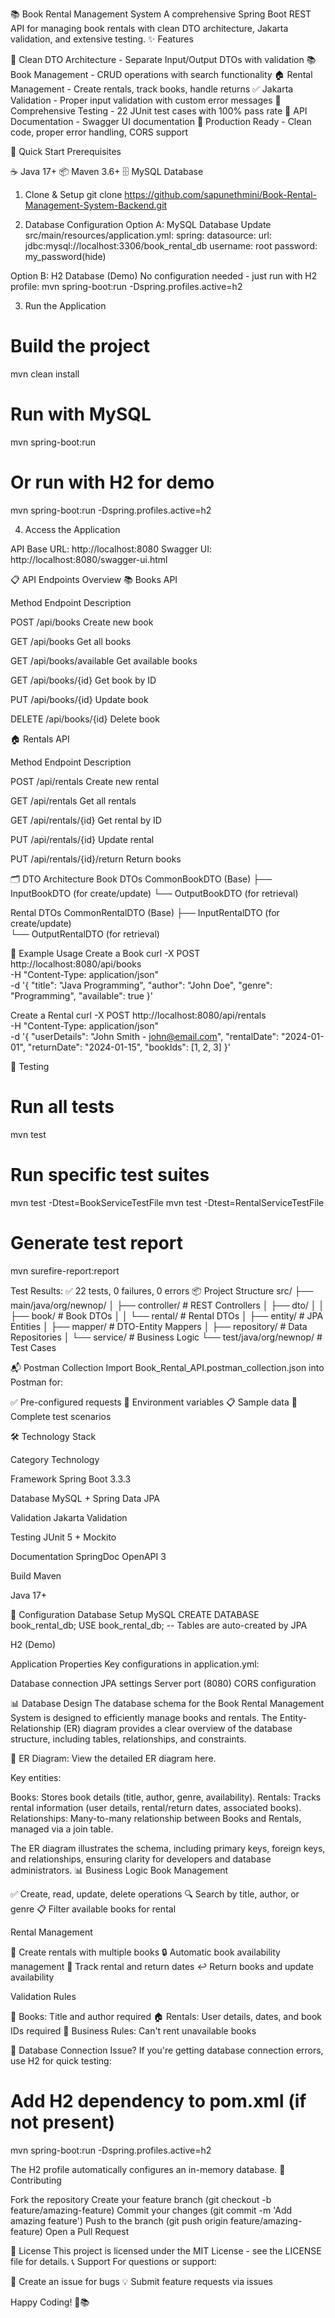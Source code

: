 📚 Book Rental Management System
A comprehensive Spring Boot REST API for managing book rentals with clean DTO architecture, Jakarta validation, and extensive testing.
✨ Features

🔐 Clean DTO Architecture - Separate Input/Output DTOs with validation
📚 Book Management - CRUD operations with search functionality
🏠 Rental Management - Create rentals, track books, handle returns
✅ Jakarta Validation - Proper input validation with custom error messages
🧪 Comprehensive Testing - 22 JUnit test cases with 100% pass rate
📖 API Documentation - Swagger UI documentation
🚀 Production Ready - Clean code, proper error handling, CORS support

🚀 Quick Start
Prerequisites

☕ Java 17+
📦 Maven 3.6+
🗄️ MySQL Database

1. Clone & Setup
git clone https://github.com/sapunethmini/Book-Rental-Management-System-Backend.git

2. Database Configuration
Option A: MySQL Database
Update src/main/resources/application.yml:
spring:
  datasource:
    url: jdbc:mysql://localhost:3306/book_rental_db
    username: root
    password: my_password(hide)

Option B: H2 Database (Demo)
No configuration needed - just run with H2 profile:
mvn spring-boot:run -Dspring.profiles.active=h2

3. Run the Application
# Build the project
mvn clean install

# Run with MySQL
mvn spring-boot:run

# Or run with H2 for demo
mvn spring-boot:run -Dspring.profiles.active=h2

4. Access the Application

API Base URL: http://localhost:8080
Swagger UI: http://localhost:8080/swagger-ui.html

📋 API Endpoints Overview
📚 Books API



Method
Endpoint
Description



POST
/api/books
Create new book


GET
/api/books
Get all books


GET
/api/books/available
Get available books


GET
/api/books/{id}
Get book by ID


PUT
/api/books/{id}
Update book


DELETE
/api/books/{id}
Delete book


🏠 Rentals API



Method
Endpoint
Description



POST
/api/rentals
Create new rental


GET
/api/rentals
Get all rentals


GET
/api/rentals/{id}
Get rental by ID


PUT
/api/rentals/{id}
Update rental


PUT
/api/rentals/{id}/return
Return books


🗂️ DTO Architecture
Book DTOs
CommonBookDTO (Base)
├── InputBookDTO (for create/update)
└── OutputBookDTO (for retrieval)

Rental DTOs
CommonRentalDTO (Base)
├── InputRentalDTO (for create/update)  
└── OutputRentalDTO (for retrieval)

📝 Example Usage
Create a Book
curl -X POST http://localhost:8080/api/books \
  -H "Content-Type: application/json" \
  -d '{
    "title": "Java Programming",
    "author": "John Doe",
    "genre": "Programming",
    "available": true
  }'

Create a Rental
curl -X POST http://localhost:8080/api/rentals \
  -H "Content-Type: application/json" \
  -d '{
    "userDetails": "John Smith - john@email.com",
    "rentalDate": "2024-01-01",
    "returnDate": "2024-01-15",
    "bookIds": [1, 2, 3]
  }'

🧪 Testing
# Run all tests
mvn test

# Run specific test suites
mvn test -Dtest=BookServiceTestFile
mvn test -Dtest=RentalServiceTestFile

# Generate test report
mvn surefire-report:report

Test Results: ✅ 22 tests, 0 failures, 0 errors
📦 Project Structure
src/
├── main/java/org/newnop/
│   ├── controller/          # REST Controllers
│   ├── dto/
│   │   ├── book/           # Book DTOs
│   │   └── rental/         # Rental DTOs
│   ├── entity/             # JPA Entities
│   ├── mapper/             # DTO-Entity Mappers
│   ├── repository/         # Data Repositories
│   └── service/            # Business Logic
└── test/java/org/newnop/   # Test Cases

📬 Postman Collection
Import Book_Rental_API.postman_collection.json into Postman for:

✅ Pre-configured requests
🔧 Environment variables
📋 Sample data
🧪 Complete test scenarios

🛠️ Technology Stack



Category
Technology



Framework
Spring Boot 3.3.3


Database
MySQL + Spring Data JPA


Validation
Jakarta Validation


Testing
JUnit 5 + Mockito


Documentation
SpringDoc OpenAPI 3


Build
Maven


Java
17+


🔧 Configuration
Database Setup
MySQL
CREATE DATABASE book_rental_db;
USE book_rental_db;
-- Tables are auto-created by JPA

H2 (Demo)



Application Properties
Key configurations in application.yml:

Database connection
JPA settings
Server port (8080)
CORS configuration

📊 Database Design
The database schema for the Book Rental Management System is designed to efficiently manage books and rentals. The Entity-Relationship (ER) diagram provides a clear overview of the database structure, including tables, relationships, and constraints.

📄 ER Diagram: View the detailed ER diagram here.

Key entities:

Books: Stores book details (title, author, genre, availability).
Rentals: Tracks rental information (user details, rental/return dates, associated books).
Relationships: Many-to-many relationship between Books and Rentals, managed via a join table.

The ER diagram illustrates the schema, including primary keys, foreign keys, and relationships, ensuring clarity for developers and database administrators.
📊 Business Logic
Book Management

✅ Create, read, update, delete operations
🔍 Search by title, author, or genre
📋 Filter available books for rental

Rental Management

📝 Create rentals with multiple books
🔒 Automatic book availability management
📅 Track rental and return dates
↩️ Return books and update availability

Validation Rules

📖 Books: Title and author required
🏠 Rentals: User details, dates, and book IDs required
🚫 Business Rules: Can't rent unavailable books

🔧 Database Connection Issue?
If you're getting database connection errors, use H2 for quick testing:
# Add H2 dependency to pom.xml (if not present)
mvn spring-boot:run -Dspring.profiles.active=h2

The H2 profile automatically configures an in-memory database.
🤝 Contributing

Fork the repository
Create your feature branch (git checkout -b feature/amazing-feature)
Commit your changes (git commit -m 'Add amazing feature')
Push to the branch (git push origin feature/amazing-feature)
Open a Pull Request

📄 License
This project is licensed under the MIT License - see the LICENSE file for details.
📞 Support
For questions or support:

🐛 Create an issue for bugs
💡 Submit feature requests via issues


Happy Coding! 🚀📚
